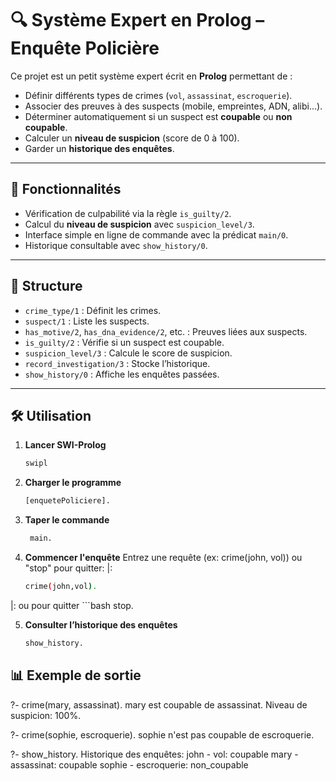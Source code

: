 # 🔍 Système Expert en Prolog – Enquête Policière

Ce projet est un petit système expert écrit en **Prolog** permettant de :
- Définir différents types de crimes (`vol`, `assassinat`, `escroquerie`).
- Associer des preuves à des suspects (mobile, empreintes, ADN, alibi...).
- Déterminer automatiquement si un suspect est **coupable** ou **non coupable**.
- Calculer un **niveau de suspicion** (score de 0 à 100).
- Garder un **historique des enquêtes**.

---

## 🚀 Fonctionnalités

- Vérification de culpabilité via la règle `is_guilty/2`.
- Calcul du **niveau de suspicion** avec `suspicion_level/3`.
- Interface simple en ligne de commande avec la prédicat `main/0`.
- Historique consultable avec `show_history/0`.

---

## 📂 Structure

- `crime_type/1` : Définit les crimes.
- `suspect/1` : Liste les suspects.
- `has_motive/2`, `has_dna_evidence/2`, etc. : Preuves liées aux suspects.
- `is_guilty/2` : Vérifie si un suspect est coupable.
- `suspicion_level/3` : Calcule le score de suspicion.
- `record_investigation/3` : Stocke l’historique.
- `show_history/0` : Affiche les enquêtes passées.

---

## 🛠️ Utilisation

1. **Lancer SWI-Prolog**
   ```bash
   swipl

2. **Charger le programme**
    ```bash
    [enquetePoliciere].

3. **Taper le commande**
    ```bash
     main.

4. **Commencer l'enquête**
Entrez une requête (ex: crime(john, vol)) ou "stop" pour quitter:
|: 
    ```bash
    crime(john,vol).
|: ou pour quitter
    ```bash
    stop. 

5. **Consulter l’historique des enquêtes**
    ```bash
    show_history.

## 📊 Exemple de sortie
?- crime(mary, assassinat).
mary est coupable de assassinat.
Niveau de suspicion: 100%.

?- crime(sophie, escroquerie).
sophie n'est pas coupable de escroquerie.

?- show_history.
Historique des enquêtes:
john - vol: coupable
mary - assassinat: coupable
sophie - escroquerie: non_coupable